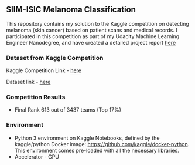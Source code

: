 ## SIIM-ISIC Melanoma Classification
 
This repository contains my solution to the Kaggle competition on detecting melanoma (skin cancer) based on patient scans and medical records.
I participated in this competition as part of my Udacity Machine Learning Engineer Nanodegree, and have created a detailed project report [here](./project_report.md)

### Dataset from Kaggle Competition

Kaggle Competition Link - [here](https://www.kaggle.com/c/siim-isic-melanoma-classification)

Dataset link - [here](https://www.kaggle.com/c/siim-isic-melanoma-classification/data)

### Competition Results

- Final Rank 613 out of 3437 teams (Top 17%)


### Environment

* Python 3 environment on Kaggle Notebooks, defined by the kaggle/python Docker image: https://github.com/kaggle/docker-python. This environment comes pre-loaded with all the necessary libraries.
* Accelerator - GPU

